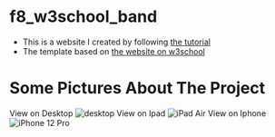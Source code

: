 # f8_w3school_band
- This is a website I created by following [the tutorial](https://fullstack.edu.vn/courses/html-css)
- The template based on [the website on w3school](https://www.w3schools.com/w3css/tryw3css_templates_band.htm#)

# Some Pictures About The Project
View on Desktop
![desktop](https://user-images.githubusercontent.com/62549740/166406633-38abd653-0472-47ae-918c-99549507e47e.jpeg)
View on Ipad
![iPad Air](https://user-images.githubusercontent.com/62549740/166406643-9a8d060e-6735-4438-97ef-e9a00261e098.png)
View on Iphone
![iPhone 12 Pro](https://user-images.githubusercontent.com/62549740/166406667-7b9516a9-29ac-42d1-8829-69aaddcdc58e.png)
